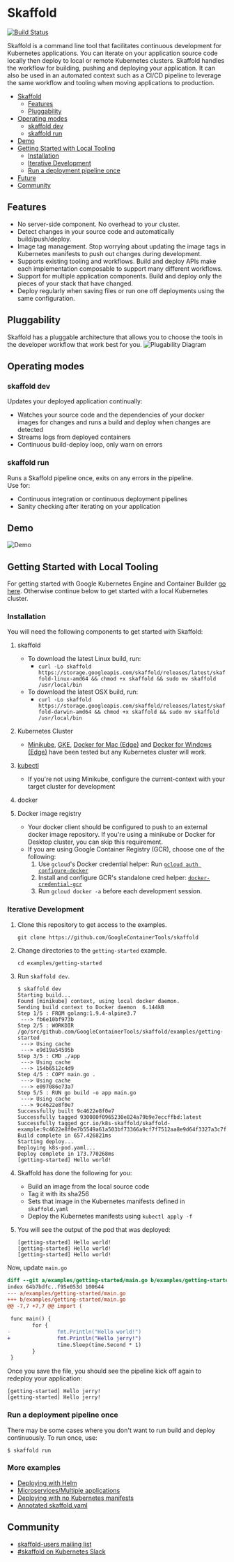 # Skaffold

[![Build Status](https://travis-ci.org/GoogleContainerTools/skaffold.svg?branch=master)](https://travis-ci.org/GoogleContainerTools/skaffold)

Skaffold is a command line tool that facilitates continuous development for Kubernetes applications. You can iterate on your 
application source code locally then deploy to local or remote Kubernetes clusters. Skaffold handles the workflow for building,
pushing and deploying your application. It can also be used in an automated context such as a CI/CD pipeline to leverage the same 
workflow and tooling when moving applications to production.

- [Skaffold](#skaffold)
  - [Features](#features)
  - [Pluggability](#pluggability)
- [Operating modes](#operating-modes)
  - [skaffold dev](#skaffold-dev)
  - [skaffold run](#skaffold-run)
- [Demo](#demo)  
- [Getting Started with Local Tooling](#getting-started-with-local-tooling)
  - [Installation](#installation)
  - [Iterative Development](#iterative-development)
  - [Run a deployment pipeline once](#run-a-deployment-pipeline-once)
- [Future](#future)
- [Community](#community)

## Features
-  No server-side component. No overhead to your cluster.
-  Detect changes in your source code and automatically build/push/deploy.
-  Image tag management. Stop worrying about updating the image tags in Kubernetes manifests to push out changes during development.
-  Supports existing tooling and workflows. Build and deploy APIs make each implementation composable to support many different workflows.
-  Support for multiple application components. Build and deploy only the pieces of your stack that have changed.
-  Deploy regularly when saving files or run one off deployments using the same configuration.

## Pluggability
Skaffold has a pluggable architecture that allows you to choose the tools in the developer workflow that work best for you.
![Plugability Diagram](docs/img/plugability.png)

## Operating modes
### skaffold dev
Updates your deployed application continually:
-  Watches your source code and the dependencies of your docker images for changes and runs a build and deploy when changes are detected
-  Streams logs from deployed containers
-  Continuous build-deploy loop, only warn on errors

### skaffold run
Runs a Skaffold pipeline once, exits on any errors in the pipeline.  
Use for:
-  Continuous integration or continuous deployment pipelines
-  Sanity checking after iterating on your application

## Demo

![Demo](/docs/img/intro.gif)

## Getting Started with Local Tooling

For getting started with Google Kubernetes Engine and Container Builder [go here](docs/quickstart-gke.md). Otherwise continue
below to get started with a local Kubernetes cluster.

### Installation

You will need the following components to get started with Skaffold:

1. skaffold
   -  To download the latest Linux build, run:
      -  `curl -Lo skaffold https://storage.googleapis.com/skaffold/releases/latest/skaffold-linux-amd64 && chmod +x skaffold && sudo mv skaffold /usr/local/bin`
   -  To download the latest OSX build, run:
      -  `curl -Lo skaffold https://storage.googleapis.com/skaffold/releases/latest/skaffold-darwin-amd64 && chmod +x skaffold && sudo mv skaffold /usr/local/bin`

1. Kubernetes Cluster
   -  [Minikube](https://kubernetes.io/docs/tasks/tools/install-minikube/),
      [GKE](https://cloud.google.com/kubernetes-engine/docs/how-to/creating-a-container-cluster),
      [Docker for Mac (Edge)](https://docs.docker.com/docker-for-mac/install/) and [Docker for Windows (Edge)](https://docs.docker.com/docker-for-windows/install/)
      have been tested but any Kubernetes cluster will work.

1. [kubectl](https://kubernetes.io/docs/tasks/tools/install-kubectl/)
   -  If you're not using Minikube, configure the current-context with your target cluster for development

1. docker

1. Docker image registry
   -  Your docker client should be configured to push to an external docker image repository. If you're using a minikube or Docker for Desktop cluster, you can skip this requirement.
   -  If you are using Google Container Registry (GCR), choose one of the following:
        1. Use `gcloud`'s Docker credential helper: Run [`gcloud auth configure-docker`](https://cloud.google.com/sdk/gcloud/reference/auth/configure-docker)
        1. Install and configure GCR's standalone cred helper: [`docker-credential-gcr`](https://github.com/GoogleCloudPlatform/docker-credential-gcr#installation-and-usage)
        1. Run `gcloud docker -a` before each development session.

### Iterative Development

1. Clone this repository to get access to the examples.

    ```shell
    git clone https://github.com/GoogleContainerTools/skaffold
    ```

1. Change directories to the `getting-started` example.

    ```shell
    cd examples/getting-started
    ```

1. Run `skaffold dev`.

    ```console
    $ skaffold dev
    Starting build...
    Found [minikube] context, using local docker daemon.
    Sending build context to Docker daemon  6.144kB
    Step 1/5 : FROM golang:1.9.4-alpine3.7
     ---> fb6e10bf973b
    Step 2/5 : WORKDIR /go/src/github.com/GoogleContainerTools/skaffold/examples/getting-started
     ---> Using cache
     ---> e9d19a54595b
    Step 3/5 : CMD ./app
     ---> Using cache
     ---> 154b6512c4d9
    Step 4/5 : COPY main.go .
     ---> Using cache
     ---> e097086e73a7
    Step 5/5 : RUN go build -o app main.go
     ---> Using cache
     ---> 9c4622e8f0e7
    Successfully built 9c4622e8f0e7
    Successfully tagged 930080f0965230e824a79b9e7eccffbd:latest
    Successfully tagged gcr.io/k8s-skaffold/skaffold-example:9c4622e8f0e7b5549a61a503bf73366a9cf7f7512aa8e9d64f3327a3c7fded1b
    Build complete in 657.426821ms
    Starting deploy...
    Deploying k8s-pod.yaml...
    Deploy complete in 173.770268ms
    [getting-started] Hello world!
    ```

1. Skaffold has done the following for you:

   - Build an image from the local source code
   - Tag it with its sha256
   - Sets that image in the Kubernetes manifests defined in `skaffold.yaml`
   - Deploy the Kubernetes manifests using `kubectl apply -f`

1. You will see the output of the pod that was deployed:

    ```console
    [getting-started] Hello world!
    [getting-started] Hello world!
    [getting-started] Hello world!
    ```

Now, update `main.go`

```diff
diff --git a/examples/getting-started/main.go b/examples/getting-started/main.go
index 64b7bdfc..f95e053d 100644
--- a/examples/getting-started/main.go
+++ b/examples/getting-started/main.go
@@ -7,7 +7,7 @@ import (

 func main() {
        for {
-               fmt.Println("Hello world!")
+               fmt.Println("Hello jerry!")
                time.Sleep(time.Second * 1)
        }
 }
```

Once you save the file, you should see the pipeline kick off again to redeploy your application:
```console
[getting-started] Hello jerry!
[getting-started] Hello jerry!
```

### Run a deployment pipeline once
There may be some cases where you don't want to run build and deploy continuously. To run once, use:
```console
$ skaffold run
```

### More examples

* [Deploying with Helm](./examples/helm-deployment)
* [Microservices/Multiple applications](./examples/microservices)
* [Deploying with no Kubernetes manifests](./examples/no-manifest)
* [Annotated skaffold.yaml](./examples/annotated-skaffold.yaml)

## Community
- [skaffold-users mailing list](https://groups.google.com/forum/#!forum/skaffold-users)
- [#skaffold on Kubernetes Slack](https://kubernetes.slack.com/messages/CABQMSZA6/)
